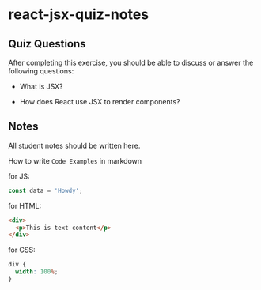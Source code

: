 # react-jsx-quiz-notes

## Quiz Questions

After completing this exercise, you should be able to discuss or answer the following questions:

- What is JSX?

- How does React use JSX to render components?

## Notes

All student notes should be written here.

How to write `Code Examples` in markdown

for JS:

```javascript
const data = 'Howdy';
```

for HTML:

```html
<div>
  <p>This is text content</p>
</div>
```

for CSS:

```css
div {
  width: 100%;
}
```
